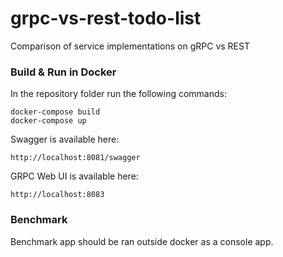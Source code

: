 # grpc-vs-rest-todo-list
Comparison of service implementations on gRPC vs REST

### Build & Run in Docker

In the repository folder run the following commands:
```
docker-compose build
docker-compose up
```
Swagger is available here:
```
http://localhost:8081/swagger
```

GRPC Web UI is available here:
```
http://localhost:8083
```

### Benchmark

Benchmark app should be ran outside docker as a console app.
